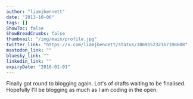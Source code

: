 ```yaml
---
author: "liamjbennett"
date: "2013-10-06"
tags: []
ShowToc: false
ShowBreadCrumbs: false
thumbnail: "/img/main/profile.jpg"
twitter_link: "https://x.com/liamjbennett/status/386915232167108608"
mastodon_link: ""
bluesky_link: ""
linkedin_link: ""
expiryDate: "2016-01-01"
---
```


Finally got round to blogging again. Lot's of drafts waiting to be finalised. Hopefully I'll be blogging as much as I am coding in the open.

